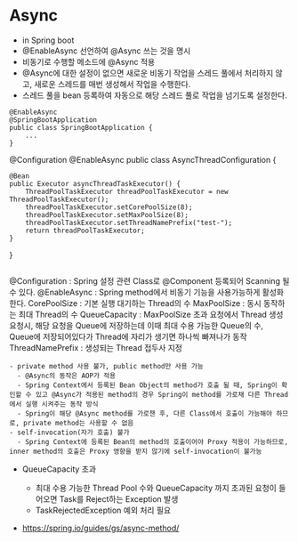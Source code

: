 # Async 
- in Spring boot 
- @EnableAsync 선언하여 @Async 쓰는 것을 명시
- 비동기로 수행할 메소드에 @Async 적용
- @Async에 대한 설정이 없으면 새로운 비동기 작업을 스레드 풀에서 처리하지 않고, 새로운 스레드를 매번 생성해서 작업을 수행한다.
- 스레드 풀을 bean 등록하여 자동으로 해당 스레드 풀로 작업을 넘기도록 설정한다.
````
@EnableAsync
@SpringBootApplication
public class SpringBootApplication {
    ...
}
````

@Configuration
@EnableAsync
public class AsyncThreadConfiguration {

	@Bean
	public Executor asyncThreadTaskExecutor() {
		ThreadPoolTaskExecutor threadPoolTaskExecutor = new ThreadPoolTaskExecutor();
		threadPoolTaskExecutor.setCorePoolSize(8);
		threadPoolTaskExecutor.setMaxPoolSize(8);
		threadPoolTaskExecutor.setThreadNamePrefix("test-");
		return threadPoolTaskExecutor;
	}
}
````
````
@Configuration : Spring 설정 관련 Class로 @Component 등록되어 Scanning 될 수 있다.
@EnableAsync : Spring method에서 비동기 기능을 사용가능하게 활성화 한다.
CorePoolSize : 기본 실행 대기하는 Thread의 수
MaxPoolSize : 동시 동작하는 최대 Thread의 수
QueueCapacity : MaxPoolSize 초과 요청에서 Thread 생성 요청시, 해당 요청을 Queue에 저장하는데 이때 최대 수용 가능한 Queue의 수, Queue에 저장되어있다가 Thread에 자리가 생기면 하나씩 빠져나가 동작
ThreadNamePrefix : 생성되는 Thread 접두사 지정
````
- private method 사용 불가, public method만 사용 가능
  - @Async의 동작은 AOP가 적용
  - Spring Context에서 등록된 Bean Object의 method가 호출 될 때, Spring이 확인할 수 있고 @Async가 적용된 method의 경우 Spring이 method를 가로채 다른 Thread에서 실행 시켜주는 동작 방식
  - Spring이 해당 @Async method를 가로챈 후, 다른 Class에서 호출이 가능해야 하므로, private method는 사용할 수 없음
- self-invocation(자가 호출) 불가
  - Spring Context에 등록된 Bean의 method의 호출이어야 Proxy 적용이 가능하므로, inner method의 호출은 Proxy 영향을 받지 않기에 self-invocation이 불가능
````
- QueueCapacity 초과
  - 최대 수용 가능한 Thread Pool 수와 QueueCapacity 까지 초과된 요청이 들어오면 Task를 Reject하는 Exception 발생
  - TaskRejectedException 예외 처리 필요
  
- https://spring.io/guides/gs/async-method/
